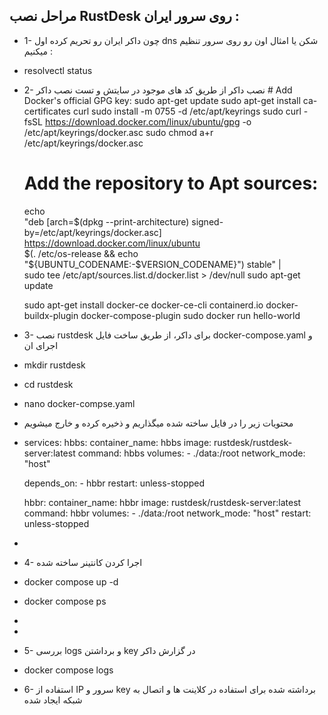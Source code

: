## مراحل نصب RustDesk روی سرور ایران : 
- 1- چون داکر ایران رو تحریم کرده اول dns شکن یا امثال اون رو روی سرور تنظیم میکنیم :
- resolvectl status
- 2- نصب داکر از طریق کد های موجود در سایتش و تست نصب داکر
        # Add Docker's official GPG key:
    sudo apt-get update
    sudo apt-get install ca-certificates curl
    sudo install -m 0755 -d /etc/apt/keyrings
    sudo curl -fsSL https://download.docker.com/linux/ubuntu/gpg -o /etc/apt/keyrings/docker.asc
    sudo chmod a+r /etc/apt/keyrings/docker.asc

    # Add the repository to Apt sources:
    echo \
      "deb [arch=$(dpkg --print-architecture) signed-by=/etc/apt/keyrings/docker.asc] https://download.docker.com/linux/ubuntu \
      $(. /etc/os-release && echo "${UBUNTU_CODENAME:-$VERSION_CODENAME}") stable" | \
      sudo tee /etc/apt/sources.list.d/docker.list > /dev/null
    sudo apt-get update

    sudo apt-get install docker-ce docker-ce-cli containerd.io docker-buildx-plugin docker-compose-plugin
    sudo docker run hello-world

- 3- نصب rustdesk برای داکر، از طریق ساخت فایل docker-compose.yaml و اجرای ان
- mkdir rustdesk
- cd rustdesk
- nano docker-compse.yaml
- محتویات زیر را در فایل ساخته شده میگذاریم و ذخیره کرده و خارج میشویم
- services:
  hbbs:
    container_name: hbbs
    image: rustdesk/rustdesk-server:latest
    command: hbbs
    volumes:
      - ./data:/root
    network_mode: "host"

    depends_on:
      - hbbr
    restart: unless-stopped

  hbbr:
    container_name: hbbr
    image: rustdesk/rustdesk-server:latest
    command: hbbr
    volumes:
      - ./data:/root
    network_mode: "host"
    restart: unless-stopped
- 
- 4- اجرا کردن کانتینر ساخته شده
- docker compose up -d
- docker compose ps
- 
- 
- 5- بررسی logs و برداشتن key در گزارش داکر
- docker compose logs
- 6- استفاده از IP سرور و key برداشته شده برای استفاده در کلاینت ها و اتصال به شبکه ایجاد شده
